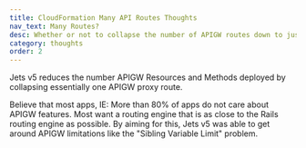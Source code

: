 ```yaml
---
title: CloudFormation Many API Routes Thoughts
nav_text: Many Routes?
desc: Whether or not to collapse the number of APIGW routes down to just a proxy route or create many APIGW Resources and Methods.
category: thoughts
order: 2
---
```


Jets v5 reduces the number APIGW Resources and Methods deployed by collapsing essentially one APIGW proxy route.

Believe that most apps, IE: More than 80% of apps do not care about APIGW features. Most want a routing engine that is as close to the Rails routing engine as possible. By aiming for this, Jets v5 was able to get around APIGW limitations like the "Sibling Variable Limit" problem.
